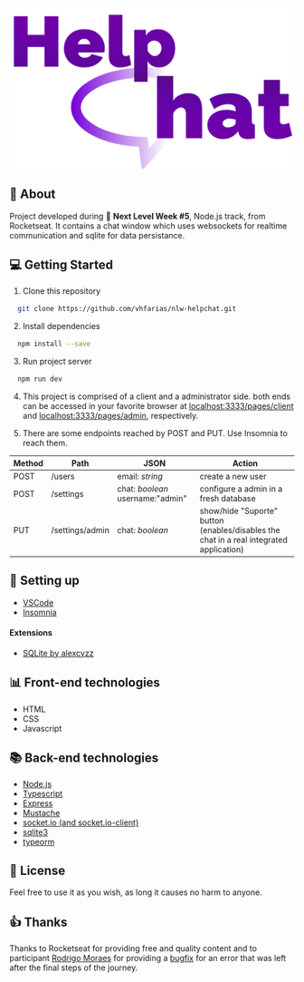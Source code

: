 ![HelpChat](.github/logo.svg)

## :mag_right: About
Project developed during :rocket: **Next Level Week #5**, Node.js track, from Rocketseat.
It contains a chat window which uses websockets for realtime communication and sqlite for data persistance.

## :computer: Getting Started

1. Clone this repository
```bash
  git clone https://github.com/vhfarias/nlw-helpchat.git
```
2. Install dependencies
```bash
  npm install --save
```
3. Run project server
```bash
  npm run dev
```
4. This project is comprised of a client and a administrator side. both ends can be accessed in your favorite browser at [localhost:3333/pages/client](localhost:3333/pages/client) and [localhost:3333/pages/admin](localhost:3333/pages/admin), respectively.

5. There are some endpoints reached by POST and PUT. Use Insomnia to reach them.


Method |Path           |JSON                             |Action
------ |----           |----                             |------        
POST   |/users         |email: _string_                  |create a new user
POST   |/settings      |chat: _boolean_ username:"admin" |configure a admin in a fresh database
PUT    |/settings/admin|chat: _boolean_|show/hide "Suporte" button (enables/disables the chat in a real integrated application) 


## :wrench: Setting up
- [VSCode](https://code.visualstudio.com/)
- [Insomnia](https://insomnia.rest/)

#### Extensions
- [SQLite by alexcvzz](https://marketplace.visualstudio.com/items?itemName=alexcvzz.vscode-sqlite)

## :bar_chart: Front-end technologies
- HTML
- CSS
- Javascript

## :books: Back-end technologies
- [Node.js](https://nodejs.org/pt-br/)
- [Typescript](https://www.typescriptlang.org/)
- [Express](https://expressjs.com/pt-br/)
- [Mustache](https://github.com/janl/mustache.js)
- [socket.io (and socket.io-client)](https://socket.io/)
- [sqlite3](https://www.npmjs.com/package/sqlite3)
- [typeorm](https://typeorm.io/#/)

## :memo: License
Feel free to use it as you wish, as long it causes no harm to anyone.
## :+1: Thanks
Thanks to Rocketseat for providing free and quality content and to participant [Rodrigo Moraes](https://www.youtube.com/channel/UCSUOHGccFn60P3CGl4xrRaQ) for providing a [bugfix](https://www.youtube.com/watch?v=AijpqBpdxC8) for an error that was left after the final steps of the journey.